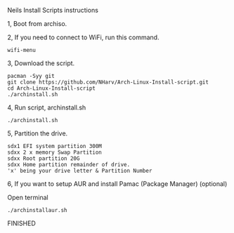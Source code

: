 Neils Install Scripts instructions

1, Boot from archiso.

2, If you need to connect to WiFi, run this command.

```
wifi-menu
```

3, Download the script.

```
pacman -Syy git
git clone https://github.com/NHarv/Arch-Linux-Install-script.git
cd Arch-Linux-Install-script
./archinstall.sh
```

4, Run script, archinstall.sh

```
./archinstall.sh
```

5, Partition the drive.

```
sdx1 EFI system partition 300M
sdxx 2 x memory Swap Partition
sdxx Root partition 20G
sdxx Home partition remainder of drive.
'x' being your drive letter & Partition Number
```

6, If you want to setup AUR and install Pamac (Package Manager) (optional)

Open terminal

```
./archinstallaur.sh
```


FINISHED
